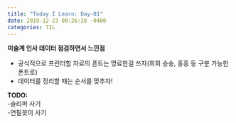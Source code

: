 ```yaml
---
title: "Today I Learn: Day-01"
date: 2019-12-23 08:26:28 -0400
categories: TIL
---
```

**미술계 인사 데이터 점검하면서 느낀점**<br>
<ul>
  <li>공식적으로 프린터할 자료의 폰트는 명료한걸 쓰자(희회 승숭, 홍흥 등 구분 가능한 폰트로)</li>
  <li>데이터를 정리할 때는 순서를 맞추자!</li>
</ul>

**TODO:**<br>
-슬리퍼 사기<br>
-연필꽂이 사기
